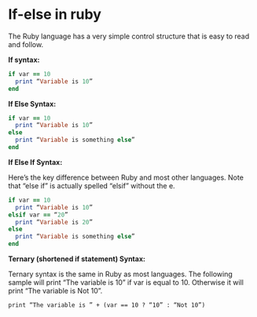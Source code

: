 # If-else in ruby

The Ruby language has a very simple control structure that is easy to read and follow.

**If syntax:**

```ruby
if var == 10
  print “Variable is 10”
end
````

**If Else Syntax:**

```ruby
if var == 10
  print “Variable is 10”
else
  print “Variable is something else”
end
```

**If Else If Syntax:**

Here’s the key difference between Ruby and most other languages. Note that “else if” is actually spelled “elsif” without the e.
```ruby
if var == 10
  print “Variable is 10”
elsif var == “20”
  print “Variable is 20”
else
  print “Variable is something else”
end
````

**Ternary (shortened if statement) Syntax:**

Ternary syntax is the same in Ruby as most languages. The following sample will print “The variable is 10” if var is equal to 10. Otherwise it will print “The variable is Not 10”.

`print “The variable is ” + (var == 10 ? “10” : “Not 10”)`
